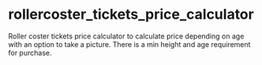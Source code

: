 # rollercoster_tickets_price_calculator
Roller coster tickets price calculator to calculate price depending on age with an option to take a picture. There is a min height and age requirement for purchase.
